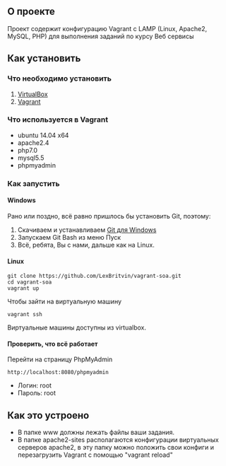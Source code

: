 ## О проекте

Проект содержит конфигурацию Vagrant с LAMP (Linux, Apache2, MySQL, PHP) для выполнения заданий по курсу Веб сервисы

## Как установить

### Что необходимо установить

1. [VirtualBox](https://www.virtualbox.org/wiki/Downloads)
2. [Vagrant](https://www.vagrantup.com/downloads.html)

### Что используется в Vagrant

* ubuntu 14.04 x64
* apache2.4
* php7.0
* mysql5.5
* phpmyadmin

### Как запустить

#### Windows

Рано или поздно, всё равно пришлось бы установить Git, поэтому:

1. Скачиваем и устанавливаем [Git для Windows](https://git-scm.com/download/win)
2. Запускаем Git Bash из меню Пуск
3. Всё, ребята, Вы с нами, дальше как на Linux.

#### Linux

```
git clone https://github.com/LexBritvin/vagrant-soa.git
cd vagrant-soa
vagrant up
```

Чтобы зайти на виртуальную машину
```
vagrant ssh
```
Виртуальные машины доступны из virtualbox.

#### Проверить, что всё работает

Перейти на страницу PhpMyAdmin
```
http://localhost:8080/phpmyadmin
```
* Логин: root
* Пароль: root

## Как это устроено

* В папке www должны лежать файлы ваши задания. 
* В папке apache2-sites располагаются конфигурации виртуальных серверов apache2, в эту папку можно положить свои конфиги и перезагрузить Vagrant с помощью "vagrant reload"


